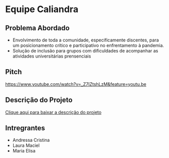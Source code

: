 # Equipe Caliandra

## Problema Abordado

* Envolvimento de toda a comunidade, especificamente discentes, para um posicionamento crítico e participativo no enfrentamento à pandemia.
* Solução de inclusão para grupos com dificuldades de acompanhar as atividades universitárias prensenciais

## Pitch

https://www.youtube.com/watch?v=_Z7IZtshLzM&feature=youtu.be

## Descrição do Projeto

[Clique aqui para baixar a descrição do projeto](https://github.com/COVIDAS-UnB/Equipe-Caliandra/raw/master/Descri%C3%A7%C3%A3o%20do%20Projeto%20-%20Caliandra.pdf)

## Intregrantes

- Andressa Cristina
- Laura Maciel
- Maria Elisa
